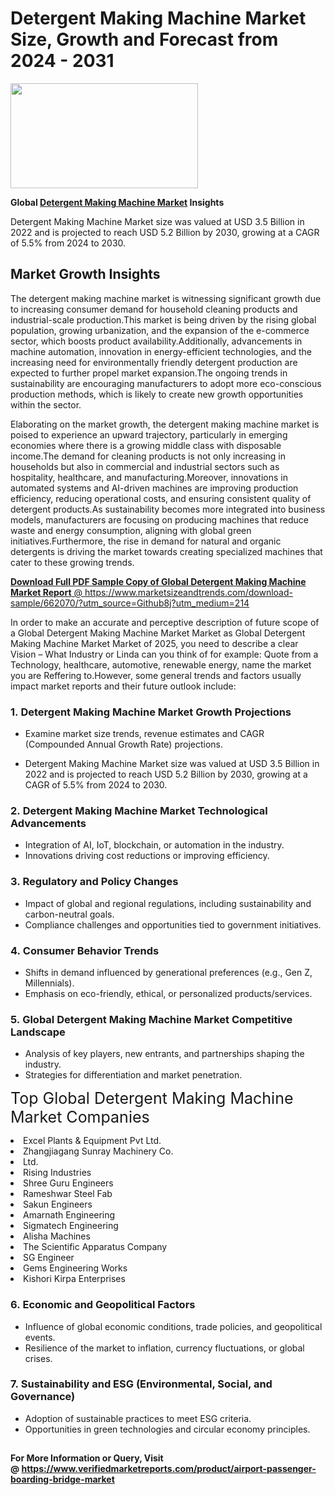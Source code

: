 <H1>Detergent Making Machine Market Size, Growth and Forecast from 2024 - 2031</H1><img class="aligncenter size-medium wp-image-584254" src="https://thirdeyenews.in/wp-content/uploads/2024/09/Global-Market-Research-300x168.jpeg" alt="" width="300" height="168" /><p><strong>Global&nbsp;<a href="https://www.marketsizeandtrends.com/download-sample/662070/?utm_source=Github8j?utm_medium=214">Detergent Making Machine Market</a> Insights</strong></p><p>Detergent Making Machine Market size was valued at USD 3.5 Billion in 2022 and is projected to reach USD 5.2 Billion by 2030, growing at a CAGR of 5.5% from 2024 to 2030.</p><p><h2>Market Growth Insights</h2> <p>The detergent making machine market is witnessing significant growth due to increasing consumer demand for household cleaning products and industrial-scale production.This market is being driven by the rising global population, growing urbanization, and the expansion of the e-commerce sector, which boosts product availability.Additionally, advancements in machine automation, innovation in energy-efficient technologies, and the increasing need for environmentally friendly detergent production are expected to further propel market expansion.The ongoing trends in sustainability are encouraging manufacturers to adopt more eco-conscious production methods, which is likely to create new growth opportunities within the sector.</p> <p><a href="#"></a></p> <p>Elaborating on the market growth, the detergent making machine market is poised to experience an upward trajectory, particularly in emerging economies where there is a growing middle class with disposable income.The demand for cleaning products is not only increasing in households but also in commercial and industrial sectors such as hospitality, healthcare, and manufacturing.Moreover, innovations in automated systems and AI-driven machines are improving production efficiency, reducing operational costs, and ensuring consistent quality of detergent products.As sustainability becomes more integrated into business models, manufacturers are focusing on producing machines that reduce waste and energy consumption, aligning with global green initiatives.Furthermore, the rise in demand for natural and organic detergents is driving the market towards creating specialized machines that cater to these growing trends.<p><a href="#"></p><p><span class=""><strong>Download Full PDF Sample Copy of Global Detergent Making Machine Market Report</strong> @ <a href="https://www.marketsizeandtrends.com/download-sample/662070/?utm_source=Github8j?utm_medium=214" target="_blank">https://www.marketsizeandtrends.com/download-sample/662070/?utm_source=Github8j?utm_medium=214</a></span></p><p>In order to make an accurate and perceptive description of future scope of a Global&nbsp;Detergent Making Machine Market Market as Global&nbsp;Detergent Making Machine Market Market of 2025, you need to describe a clear Vision &ndash; What Industry or Linda can you think of for example: Quote from a Technology, healthcare, automotive, renewable energy, name the market you are Reffering to.However, some general trends and factors usually impact market reports and their future outlook include:</p><h3>1.&nbsp;<strong>Detergent Making Machine Market Growth Projections</strong></h3><ul><li>Examine market size trends, revenue estimates and CAGR (Compounded Annual Growth Rate) projections.</li><li><p>Detergent Making Machine Market size was valued at USD 3.5 Billion in 2022 and is projected to reach USD 5.2 Billion by 2030, growing at a CAGR of 5.5% from 2024 to 2030.</p></li></ul><h3>2.&nbsp;<strong>Detergent Making Machine Market Technological Advancements</strong></h3><ul><li>Integration of AI, IoT, blockchain, or automation in the industry.</li><li>Innovations driving cost reductions or improving efficiency.</li></ul><h3>3.&nbsp;<strong>Regulatory and Policy Changes</strong></h3><ul><li>Impact of global and regional regulations, including sustainability and carbon-neutral goals.</li><li>Compliance challenges and opportunities tied to government initiatives.</li></ul><h3>4.&nbsp;<strong>Consumer Behavior Trends</strong></h3><ul><li>Shifts in demand influenced by generational preferences (e.g., Gen Z, Millennials).</li><li>Emphasis on eco-friendly, ethical, or personalized products/services.</li></ul><h3>5.&nbsp;<strong>Global Detergent Making Machine Market Competitive Landscape</strong></h3><ul><li>Analysis of key players, new entrants, and partnerships shaping the industry.</li><li>Strategies for differentiation and market penetration.</li></ul><p data-pm-slice="1 1 []"><span style="color: inherit; font-family: inherit; font-size: 25px;">Top Global Detergent Making Machine Market Companies</span></p><div class="" data-test-id=""><p><li>Excel Plants & Equipment Pvt Ltd.</li><li> Zhangjiagang Sunray Machinery Co.</li><li> Ltd.</li><li> Rising Industries</li><li> Shree Guru Engineers</li><li> Rameshwar Steel Fab</li><li> Sakun Engineers</li><li> Amarnath Engineering</li><li> Sigmatech Engineering</li><li> Alisha Machines</li><li> The Scientific Apparatus Company</li><li> SG Engineer</li><li> Gems Engineering Works</li><li> Kishori Kirpa Enterprises</li></p></div><h3>6.&nbsp;<strong>Economic and Geopolitical Factors</strong></h3><ul><li>Influence of global economic conditions, trade policies, and geopolitical events.</li><li>Resilience of the market to inflation, currency fluctuations, or global crises.</li></ul><h3>7.&nbsp;<strong>Sustainability and ESG (Environmental, Social, and Governance)</strong></h3><ul><li>Adoption of sustainable practices to meet ESG criteria.</li><li>Opportunities in green technologies and circular economy principles.</li></ul><h2><strong style="font-size: 14px;">For More Information or Query, Visit @&nbsp;</strong><a style="background-color: #ffffff; font-size: 14px;" href="https://www.marketsizeandtrends.com/report/detergent-making-machine-market/" target="_blank">https://www.verifiedmarketreports.com/product/airport-passenger-boarding-bridge-market</a></h2>